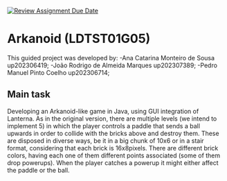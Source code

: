 [![Review Assignment Due Date](https://classroom.github.com/assets/deadline-readme-button-22041afd0340ce965d47ae6ef1cefeee28c7c493a6346c4f15d667ab976d596c.svg)](https://classroom.github.com/a/rUa5vdmg)
# Arkanoid (LDTST01G05)
This guided project was developed by:
-Ana Catarina Monteiro de Sousa  up202306419;
-João Rodrigo de Almeida Marques up202307389;
-Pedro Manuel Pinto Coelho       up202306714;
## Main task
Developing an Arkanoid-like game in Java, using GUI integration of Lanterna. As in the original version, there are multiple levels (we intend to implement 5) in which the player controls a paddle that sends a ball upwards in order to collide with the bricks above and destroy them. These are disposed in diverse ways, be it in a big chunk of 10x6 or in a stair format, considering that each brick is 16x8pixels. There are different brick colors, having each one of them different points associated (some of them drop powerups). When the player catches a powerup it might either affect the paddle or the ball.
